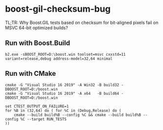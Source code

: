 # boost-gil-checksum-bug

TL;TR: Why Boost.GIL tests based on checksum for bit-aligned pixels fail on MSVC 64-bit optimized builds?

## Run with Boost.Build

```console
b2.exe -sBOOST_ROOT=D:\boost.win toolset=msvc cxxstd=11 variant=release,debug address-model=32,64 minimal
```

## Run with CMake

```console
cmake -G "Visual Studio 16 2019" -A Win32 -B build32 -DBOOST_ROOT=D:/boost.win
cmake -G "Visual Studio 16 2019" -A x64   -B build64 -DBOOST_ROOT=D:/boost.win

set CTEST_OUTPUT_ON_FAILURE=1
for %B in (32,64) do ( for %C in (Debug,Release) do (
    cmake --build build%B --config %C && cmake --build build%B --config %C --target RUN_TESTS
))
```
